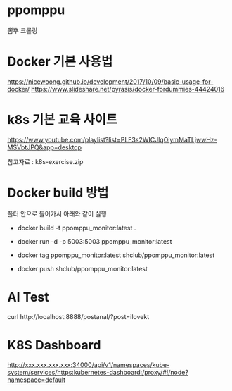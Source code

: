 # ppomppu
뽐뿌 크롤링

# Docker 기본 사용법
https://nicewoong.github.io/development/2017/10/09/basic-usage-for-docker/
https://www.slideshare.net/pyrasis/docker-fordummies-44424016

# k8s 기본 교육 사이트
https://www.youtube.com/playlist?list=PLF3s2WICJlqOiymMaTLjwwHz-MSVbtJPQ&app=desktop

참고자료 : k8s-exercise.zip

# Docker build 방법
폴더 안으로 들어가서 아래와 같이 실행 

- docker build -t ppomppu_monitor:latest .
- docker run -d -p 5003:5003 ppomppu_monitor:latest

- docker tag ppomppu_monitor:latest shclub/ppomppu_monitor:latest
- docker push shclub/ppomppu_monitor:latest

# AI Test
curl http://localhost:8888/postanal/\?post\=ilovekt


# K8S Dashboard
http://xxx.xxx.xxx.xxx:34000/api/v1/namespaces/kube-system/services/https:kubernetes-dashboard:/proxy/#!/node?namespace=default
